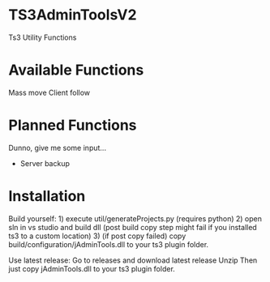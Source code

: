 # TS3AdminToolsV2
Ts3 Utility Functions

# Available Functions

Mass move
Client follow

# Planned Functions
Dunno, give me some input...
- Server backup

# Installation

Build yourself:
	1) execute util/generateProjects.py (requires python)
	2) open sln in vs studio and build dll (post build copy step might fail if you installed ts3 to a custom location)
	3) (if post copy failed) copy build/configuration/jAdminTools.dll to your ts3 plugin folder.


Use latest release:
	Go to releases and download latest release
	Unzip
	Then just copy jAdminTools.dll to your ts3 plugin folder.